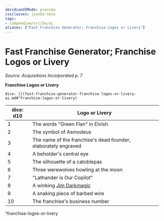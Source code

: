 ```yaml
---
obsidianUIMode: preview
cssclasses: json5e-note
tags:
- compendium/src/5e/ai
aliases: ["Fast Franchise Generator; Franchise Logos or Livery"]
---
```

# Fast Franchise Generator; Franchise Logos or Livery
*Source: Acquisitions Incorporated p. 7* 

**Franchise Logos or Livery**

`dice: [](fast-franchise-generator-franchise-logos-or-livery-ai.md#^franchise-logos-or-livery)`

| dice: d10 | Logo or Livery |
|-----------|----------------|
| 1 | The words "Green Flan" in Elvish |
| 2 | The symbol of Asmodeus |
| 3 | The name of the franchise's dead founder, elaborately engraved |
| 4 | A beholder's central eye |
| 5 | The silhouette of a catoblepas |
| 6 | Three werewolves howling at the moon |
| 7 | "Lathander is Our Copilot" |
| 8 | A winking [Jim Darkmagic](/3-Mechanics/CLI/bestiary/npc/jim-darkmagic-ai.md) |
| 9 | A snaking piece of barbed wire |
| 10 | The franchise's business number |
^franchise-logos-or-livery